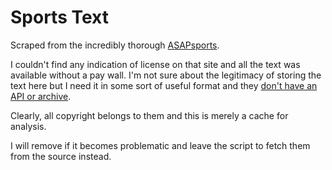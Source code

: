 # Sports Text

Scraped from the incredibly thorough [ASAPsports](http://www.asapsports.com/).

I couldn't find any indication of license on that site and all the text was available
without a pay wall. I'm not sure about the legitimacy of storing the text here
but I need it in some sort of useful format and they
[don't have an API or archive](https://twitter.com/asapsports/status/417834626401333248).

Clearly, all copyright belongs to them and this is merely a cache for analysis.

I will remove if it becomes problematic and leave the script to fetch them from the
source instead.

